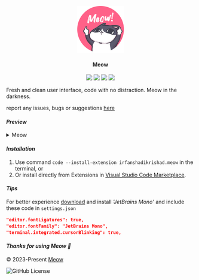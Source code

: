 <p align="center">
  <img src="images/meow.png" width="125" />
  <h4 align=center>Meow</h4>
  <div align="center">
      <img src="https://img.shields.io/visual-studio-marketplace/v/irfanshadikrishad.meow?style=for-the-badge&labelColor=1b1b1b&color=78DCE8" />&nbsp;<img src="https://img.shields.io/visual-studio-marketplace/i/irfanshadikrishad.meow?style=for-the-badge&labelColor=1b1b1b&color=FC9867" />&nbsp;<img src="https://img.shields.io/visual-studio-marketplace/r/irfanshadikrishad.meow?style=for-the-badge&labelColor=1b1b1b&color=A9DC76" />&nbsp;<img src="https://img.shields.io/visual-studio-marketplace/last-updated/irfanshadikrishad.meow?style=for-the-badge&labelColor=1b1b1b&color=AB9DF2" />
  </div>
</p>

Fresh and clean user interface, code with no distraction. Meow in the darkness.

report any issues, bugs or suggestions [here](https://github.com/irfanshadikrishad/meow/issues)

#### _Preview_

<details>
<summary>Meow</summary>
    <img src="assets/preview/meow-2.0.0.JPG"/>
</details>

#### _Installation_

1. Use command `code --install-extension irfanshadikrishad.meow` in the terminal, or
2. Or install directly from Extensions in [Visual Studio Code Marketplace](https://marketplace.visualstudio.com/items?itemName=irfanshadikrishad.meow).

#### _Tips_

For better experience [download](https://www.jetbrains.com/lp/mono/) and install _'JetBrains Mono'_ and include these code in `settings.json`

```json
"editor.fontLigatures": true,
"editor.fontFamily": "JetBrains Mono",
"terminal.integrated.cursorBlinking": true,
```

#### _Thanks for using Meow 🤍_

© 2023-Present [Meow](https://github.com/irfanshadikrishad/meow)

![GitHub License](https://img.shields.io/github/license/irfanshadikrishad/meow?style=for-the-badge&labelColor=1b1b1b&color=FF6188)
